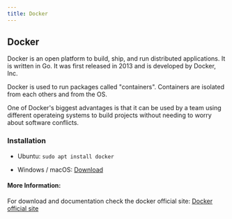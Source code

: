 ```yaml
---
title: Docker 
---
```

## Docker

Docker is an open platform to build, ship, and run distributed applications. It is written in Go. It was first released in 2013 and is developed by Docker, Inc.

Docker is used to run packages called "containers". Containers are isolated from each others and from the OS.

One of Docker's biggest advantages is that it can be used by a team using different operateing systems to build projects without needing to worry about software conflicts.

### Installation

* Ubuntu: `sudo apt install docker`

* Windows / macOS: [Download](https://www.docker.com/get-started)

#### More Information:
For download and documentation check the docker official site: [Docker official site](https://www.docker.com)
